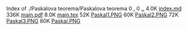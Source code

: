 Index of ./Paskalova teorema/Paskalova teorema
0 [.](.)
0 [..](..)
4.0K [index.md](index.md)
336K [main.pdf](main.pdf)
8.0K [main.tex](main.tex)
52K [Paskal1.PNG](Paskal1.PNG)
60K [Paskal2.PNG](Paskal2.PNG)
72K [Paskal3.PNG](Paskal3.PNG)
80K [Paskal.PNG](Paskal.PNG)
